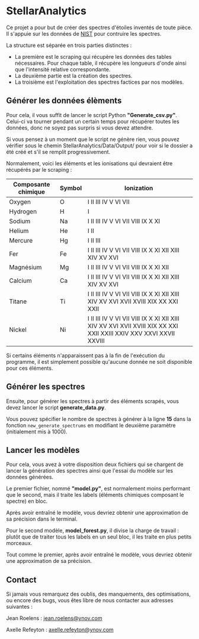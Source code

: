 # StellarAnalytics

Ce projet a pour but de créer des spectres d'étoiles inventés de toute pièce. Il s'appuie sur les données de [NIST](https://www.nist.gov/pml/atomic-spectra-database-contents) pour contruire les spectres.


La structure est séparée en trois parties distinctes :

- La première est le scraping qui récupère les données des tables nécessaires. Pour chaque table, il récupère les longueurs d'onde ainsi que l'intensité relative correspondante.
- La deuxième partie est la création des spectres.
- La troisième est l'exploitation des spectres factices par nos modèles.

## Générer les données élèments

Pour cela, il vous suffit de lancer le script Python **"Generate_csv.py"**. Celui-ci va tourner pendant un certain temps pour récupérer toutes les données, donc ne soyez pas surpris si vous devez attendre.

Si vous pensez à un moment que le script ne génère rien, vous pouvez vérifier sous le chemin StellarAnalytics/Data/Output/ pour voir si le dossier a été créé et s'il se remplit progressivement.

Normalement, voici les éléments et les ionisations qui devraient être récupérés par le scraping :

| Composante chimique | Symbol | Ionization |
|-|-|-|
| Oxygen | O | I II III IV V VI VII
| Hydrogen | H | I
| Sodium | Na | I II III IV V VI VII VIII IX X XI
| Helium | He | I II
| Mercure | Hg | I II III
| Fer | Fe | I II III IV V VI VII VIII IX X XI XII XIII XIV XV XVI
| Magnésium | Mg | I II III IV V VI VII VIII IX X XI XII 
| Calcium | Ca | I II III IV V VI VII VIII IX X XI XII XIII XIV XV XVI
| Titane | Ti | I II III IV V VI VII VIII IX X XI XII XIII XIV XV XVI XVII XVIII XIX XX XXI XXII
| Nickel | Ni | I II III IV V VI VII VIII IX X XI XII XIII XIV XV XVI XVII XVIII XIX XX XXI XXII XXIII XXIV XXV XXVI XXVII XXVIII

Si certains éléments n'apparaissent pas à la fin de l'exécution du programme, il est simplement possible qu'aucune donnée ne soit disponible pour ces éléments.

## Générer les spectres

Ensuite, pour générer les spectres à partir des éléments scrapés, vous devez lancer le script **generate_data.py**. 

Vous pouvez spécifier le nombre de spectres à générer à la ligne **15** dans la fonction `new_generate_spectrums` en modifiant le deuxième paramètre (initialement mis à 1000).

## Lancer les modèles

Pour cela, vous avez à votre disposition deux fichiers qui se chargent de lancer la génération des spectres ainsi que l'essai du modèle sur les données générées.

Le premier fichier, nommé **"model.py"**, est normalement moins performant que le second, mais il traite les labels (éléments chimiques composant le spectre) en bloc.

Après avoir entraîné le modèle, vous devriez obtenir une approximation de sa précision dans le terminal.

Pour le second modèle, **model_forest.py**, il divise la charge de travail : plutôt que de traiter tous les labels en un seul bloc, il les traite en plus petits morceaux.

Tout comme le premier, après avoir entraîné le modèle, vous devriez obtenir une approximation de sa précision.

## Contact

Si jamais vous remarquez des oublis, des manquements, des optimisations, ou encore des bugs, vous êtes libre de nous contacter aux adresses suivantes :

Jean Roelens : jean.roelens@ynov.com

Axelle Refeyton : axelle.refeyton@ynov.com